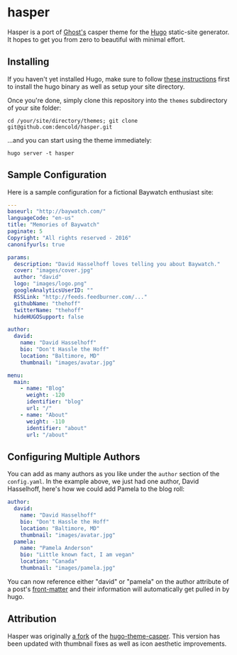 # hasper

Hasper is a port of [Ghost's](https://ghost.org/) casper theme for the [Hugo](https://gohugo.io) static-site generator. It hopes to get you from zero to beautiful with minimal effort.

## Installing

If you haven't yet installed Hugo, make sure to follow [these instructions](https://gohugo.io/overview/quickstart/) first to install the hugo binary as well as setup your site directory. 

Once you're done, simply clone this repository into the `themes` subdirectory of your site folder:

`cd /your/site/directory/themes; git clone git@github.com:dencold/hasper.git`

...and you can start using the theme immediately:

`hugo server -t hasper`

## Sample Configuration

Here is a sample configuration for a fictional Baywatch enthusiast site:

```yaml
---
baseurl: "http://baywatch.com/"
languageCode: "en-us"
title: "Memories of Baywatch"
paginate: 5
Copyright: "All rights reserved - 2016"
canonifyurls: true

params:
  description: "David Hasselhoff loves telling you about Baywatch."
  cover: "images/cover.jpg"
  author: "david"
  logo: "images/logo.png"
  googleAnalyticsUserID: ""
  RSSLink: "http://feeds.feedburner.com/..."
  githubName: "thehoff"
  twitterName: "thehoff"
  hideHUGOSupport: false

author:
  david:
    name: "David Hasselhoff"
    bio: "Don't Hassle the Hoff"
    location: "Baltimore, MD"
    thumbnail: "images/avatar.jpg"

menu:
  main:
    - name: "Blog"
      weight: -120
      identifier: "blog"
      url: "/"
    - name: "About"
      weight: -110
      identifier: "about"
      url: "/about"
```

## Configuring Multiple Authors

You can add as many authors as you like under the `author` section of the `config.yaml`. In the example above, we just had one author, David Hasselhoff, here's how we could add Pamela to the blog roll:

```yaml
author:
  david:
    name: "David Hasselhoff"
    bio: "Don't Hassle the Hoff"
    location: "Baltimore, MD"
    thumbnail: "images/avatar.jpg"
  pamela:
    name: "Pamela Anderson"
    bio: "Little known fact, I am vegan"
    location: "Canada"
    thumbnail: "images/pamela.jpg"
```

You can now reference either "david" or "pamela" on the author attribute of a post's [front-matter](https://gohugo.io/content/front-matter/) and their information will automatically get pulled in by hugo.

## Attribution

Hasper was originally [a fork](https://github.com/dencold/hugo-theme-casper) of the [hugo-theme-casper](https://github.com/vjeantet/hugo-theme-casper). This version has been updated with thumbnail fixes as well as icon aesthetic improvements.
